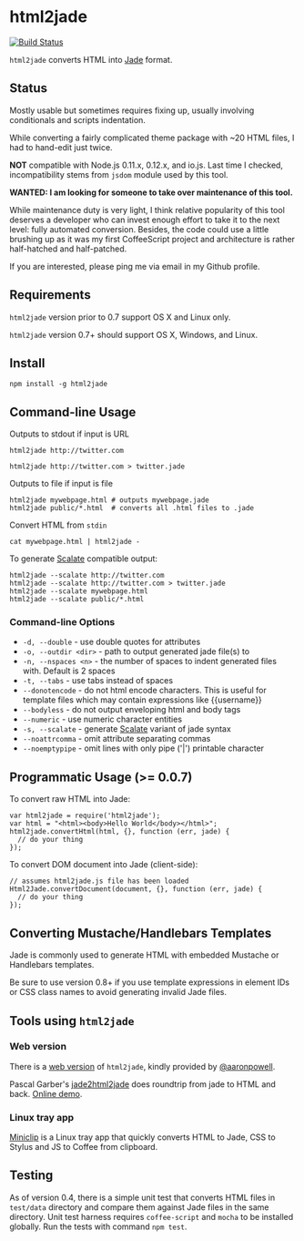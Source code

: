 # html2jade #
[![Build Status](https://travis-ci.org/donpark/html2jade.png?branch=master)](https://travis-ci.org/donpark/html2jade)

`html2jade` converts HTML into [Jade](https://github.com/visionmedia/jade) format.

## Status ##

Mostly usable but sometimes requires fixing up, usually involving conditionals and scripts indentation.

While converting a fairly complicated theme package with ~20 HTML files, I had to hand-edit just twice.

**NOT** compatible with Node.js 0.11.x, 0.12.x, and io.js. Last time I checked, incompatibility stems from `jsdom` module used by this tool.

**WANTED: I am looking for someone to take over maintenance of this tool.**

While maintenance duty is very light, I think relative popularity of this tool deserves a developer who can
invest enough effort to take it to the next level: fully automated conversion. Besides, the code could use
a little brushing up as it was my first CoffeeScript project and architecture is rather half-hatched and
half-patched.

If you are interested, please ping me via email in my Github profile.

## Requirements

`html2jade` version prior to 0.7 support OS X and Linux only.

`html2jade` version 0.7+ should support OS X, Windows, and Linux.

## Install ##

    npm install -g html2jade

## Command-line Usage ##

Outputs to stdout if input is URL

    html2jade http://twitter.com

    html2jade http://twitter.com > twitter.jade

Outputs to file if input is file

    html2jade mywebpage.html # outputs mywebpage.jade
    html2jade public/*.html  # converts all .html files to .jade

Convert HTML from `stdin`

    cat mywebpage.html | html2jade -

To generate [Scalate](http://scalate.fusesource.org/) compatible output:

    html2jade --scalate http://twitter.com
    html2jade --scalate http://twitter.com > twitter.jade
    html2jade --scalate mywebpage.html
    html2jade --scalate public/*.html

### Command-line Options ###

* `-d, --double` - use double quotes for attributes
* `-o, --outdir <dir>` - path to output generated jade file(s) to
* `-n, --nspaces <n>` - the number of spaces to indent generated files with. Default is 2 spaces
* `-t, --tabs` - use tabs instead of spaces
* `--donotencode` - do not html encode characters. This is useful for template files which may contain expressions like {{username}}
* `--bodyless` - do not output enveloping html and body tags
* `--numeric` - use numeric character entities
* `-s, --scalate` - generate [Scalate](http://scalate.fusesource.org/) variant of jade syntax
* `--noattrcomma` - omit attribute separating commas
* `--noemptypipe` - omit lines with only pipe ('|') printable character

## Programmatic Usage (>= 0.0.7)

To convert raw HTML into Jade:

    var html2jade = require('html2jade');
    var html = "<html><body>Hello World</body></html>";
    html2jade.convertHtml(html, {}, function (err, jade) {
      // do your thing
    });

To convert DOM document into Jade (client-side):

    // assumes html2jade.js file has been loaded
    Html2Jade.convertDocument(document, {}, function (err, jade) {
      // do your thing
    });
    
## Converting Mustache/Handlebars Templates

Jade is commonly used to generate HTML with embedded Mustache or Handlebars templates.

Be sure to use version 0.8+ if you use template expressions in element IDs or CSS class names
to avoid generating invalid Jade files.

## Tools using `html2jade` ##

### Web version ###

There is a [web version](http://html2jade.aaron-powell.com/) of `html2jade`,
kindly provided by [@aaronpowell](https://github.com/aaronpowell).

Pascal Garber's [jade2html2jade](https://github.com/JumpLink/jade2html2jade) does roundtrip from jade to HTML and back. [Online demo](http://jumplink.github.io/jade2html2jade/).

### Linux tray app ###

[Miniclip](http://myguidingstar.github.com/miniclip/) is a Linux tray app that quickly converts
HTML to Jade, CSS to Stylus and JS to Coffee from clipboard.

## Testing ##

As of version 0.4, there is a simple unit test that converts HTML files in `test/data` directory
and compare them against Jade files in the same directory. Unit test harness requires `coffee-script`
and `mocha` to be installed globally. Run the tests with command `npm test`.
